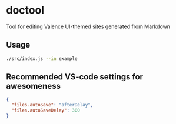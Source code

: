 # doctool

Tool for editing Valence UI-themed sites generated from Markdown

## Usage

```sh
./src/index.js --in example
```

## Recommended VS-code settings for awesomeness

```json
{
  "files.autoSave": "afterDelay",
  "files.autoSaveDelay": 300
}
```
